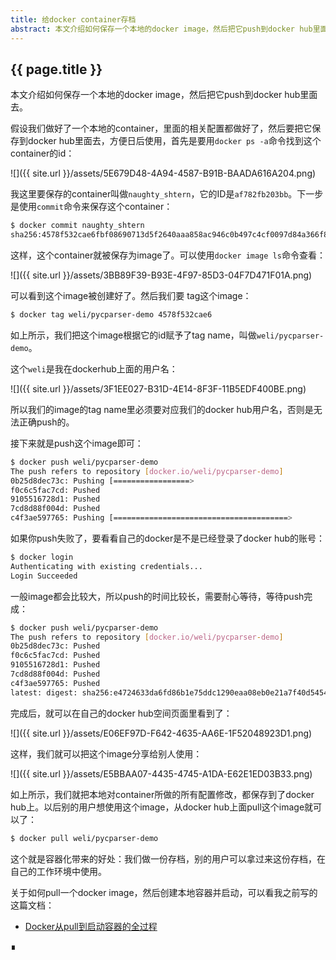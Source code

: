 ```yaml
---
title: 给docker container存档
abstract: 本文介绍如何保存一个本地的docker image，然后把它push到docker hub里面去。
---
```


## {{ page.title }}

本文介绍如何保存一个本地的docker image，然后把它push到docker hub里面去。

假设我们做好了一个本地的container，里面的相关配置都做好了，然后要把它保存到docker hub里面去，方便日后使用，首先是要用`docker ps -a`命令找到这个container的id：

![]({{ site.url }}/assets/5E679D48-4A94-4587-B91B-BAADA616A204.png)

我这里要保存的container叫做`naughty_shtern`，它的ID是`af782fb203bb`。下一步是使用`commit`命令来保存这个container：

```bash
$ docker commit naughty_shtern
sha256:4578f532cae6fbf08690713d5f2640aaa858ac946c0b497c4cf0097d84a366f8
```

这样，这个container就被保存为image了。可以使用`docker image ls`命令查看：

![]({{ site.url }}/assets/3BB89F39-B93E-4F97-85D3-04F7D471F01A.png)

可以看到这个image被创建好了。然后我们要 tag这个image：

```bash
$ docker tag weli/pycparser-demo 4578f532cae6
```

如上所示，我们把这个image根据它的id赋予了tag name，叫做`weli/pycparser-demo`。

这个`weli`是我在dockerhub上面的用户名：

![]({{ site.url }}/assets/3F1EE027-B31D-4E14-8F3F-11B5EDF400BE.png)

所以我们的image的tag name里必须要对应我们的docker hub用户名，否则是无法正确push的。

接下来就是push这个image即可：

```bash
$ docker push weli/pycparser-demo
The push refers to repository [docker.io/weli/pycparser-demo]
0b25d8dec73c: Pushing [=================>                                 ]  231.8MB/657.7MB
f0c6c5fac7cd: Pushed
9105516728d1: Pushed
7cd8d88f004d: Pushed
c4f3ae597765: Pushing [=======================================>           ]    339MB/429.6MB
```

如果你push失败了，要看看自己的docker是不是已经登录了docker hub的账号：

```bash
$ docker login
Authenticating with existing credentials...
Login Succeeded
```

一般image都会比较大，所以push的时间比较长，需要耐心等待，等待push完成：

```bash
$ docker push weli/pycparser-demo
The push refers to repository [docker.io/weli/pycparser-demo]
0b25d8dec73c: Pushed
f0c6c5fac7cd: Pushed
9105516728d1: Pushed
7cd8d88f004d: Pushed
c4f3ae597765: Pushed
latest: digest: sha256:e4724633da6fd86b1e75ddc1290eaa08eb0e21a7f40d5454a82bdf01afaf244d size: 1374
```

完成后，就可以在自己的docker hub空间页面里看到了：

![]({{ site.url }}/assets/E06EF97D-F642-4635-AA6E-1F52048923D1.png)

这样，我们就可以把这个image分享给别人使用：

![]({{ site.url }}/assets/E5BBAA07-4435-4745-A1DA-E62E1ED03B33.png)

如上所示，我们就把本地对container所做的所有配置修改，都保存到了docker hub上。以后别的用户想使用这个image，从docker hub上面pull这个image就可以了：

```bash
$ docker pull weli/pycparser-demo
```

这个就是容器化带来的好处：我们做一份存档，别的用户可以拿过来这份存档，在自己的工作环境中使用。

关于如何pull一个docker image，然后创建本地容器并启动，可以看我之前写的这篇文档：

- [Docker从pull到启动容器的全过程](http://weinan.io/2018/10/21/docker.html)

∎

